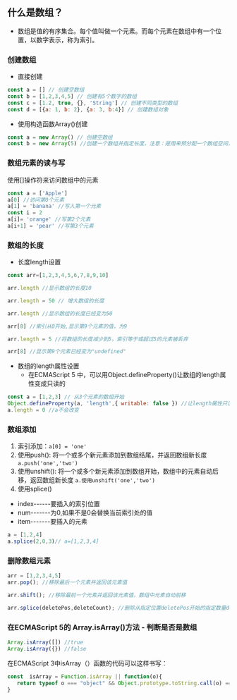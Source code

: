 ## 什么是数组？
- 数组是值的有序集合。每个值叫做一个元素。而每个元素在数组中有一个位置，以数字表示，称为索引。

### 创建数组
- 直接创建
```javascript
const a = [] // 创建空数组
const b = [1,2,3,4,5] // 创建有5个数字的数组
const c = [1.2, true, {}, 'String'] // 创建不同类型的数组
const d = [{a: 1, b: 2}, {a: 3, b:4}] // 创建数组对象
```
- 使用构造函数Array()创建
```javascript
const a = new Array() // 创建空数组
const b = new Array(5) //创建一个数组并指定长度，注意：是用来预分配一个数组空间，数组中是没有存储值的
```

### 数组元素的读与写
使用[]操作符来访问数组中的元素
```javascript
const a = ['Apple']
a[0] //访问第0个元素
a[1] = 'banana' //写入第一个元素
const i = 2
a[i]= 'orange' //写第2个元素
a[i+1] = 'pear' //写第3个元素
```
### 数组的长度
- 长度length设置
```javascript
const arr=[1,2,3,4,5,6,7,8,9,10]

arr.length //显示数组的长度10

arr.length = 50 // 增大数组的长度

arr.length //显示数组的长度已经变为50

arr[8] //索引从0开始,显示第9个元素的值，为9

arr.length = 5 //将数组的长度减少到5，索引等于或超过5的元素被丢弃

arr[8] //显示第9个元素已经变为"undefined"
```

- 数组的length属性设置
    * 在ECMAScript 5 中，可以用Object.defineProperty()让数组的length属性变成只读的
```javascript
const a = [1,2,3] // 从3个元素的数组开始
Object.defineProperty(a, 'length',{ writable: false }) //让length属性只读
a.length = 0 //a不会改变
```

### 数组添加
1. 索引添加：`a[0] = 'one'`
2. 使用push(): 将一个或多个新元素添加到数组结尾，并返回数组新长度
`a.push('one','two')`
3. 使用unshift(): 将一个或多个新元素添加到数组开始，数组中的元素自动后移，返回数组新长度
`a.使用unshift('one','two')`
4. 使用splice()
* index------要插入的索引位置
* num-------为0,如果不是0会替换当前索引处的值
* item-------要插入的元素
```javascript
a = [1,2,4]
a.splice(2,0,3)// a=[1,2,3,4]
```

### 删除数组元素
```javascript
arr = [1,2,3,4,5]
arr.pop(); //移除最后一个元素并返回该元素值

arr.shift(); //移除最前一个元素并返回该元素值，数组中元素自动前移

arr.splice(deletePos,deleteCount); //删除从指定位置deletePos开始的指定数量deleteCount的元素，数组形式返回所移除的元素
```

### 在ECMAScript 5的 Array.isArray()方法 - 判断是否是数组
```javascript
Array.isArray([]) //true 
Array.isArray({}) //false
```

在ECMAScript 3中isArray（）函数的代码可以这样书写：

```javascript
const  isArray = Function.isArray || function(o){
   return typeof o === "object" && Object.prototype.toString.call(o) === "[object Array]"
}
```

